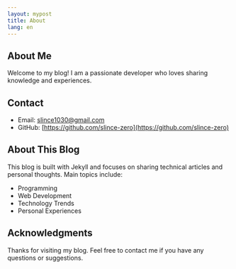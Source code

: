 ```yaml
---
layout: mypost
title: About
lang: en
---
```


## About Me

Welcome to my blog! I am a passionate developer who loves sharing knowledge and experiences.

## Contact

- Email: [slince1030@gmail.com](mailto:slince1030@gmail.com)
- GitHub: [https://github.com/slince-zero](https://github.com/slince-zero)

## About This Blog

This blog is built with Jekyll and focuses on sharing technical articles and personal thoughts. Main topics include:

- Programming
- Web Development
- Technology Trends
- Personal Experiences

## Acknowledgments

Thanks for visiting my blog. Feel free to contact me if you have any questions or suggestions. 